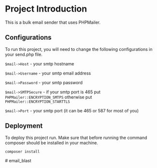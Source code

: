 
# Project Introduction

This is a bulk email sender that uses PHPMailer.


## Configurations

To run this project, you will need to change the following configurations in your send.php file.

`$mail->Host` - your smtp hostname

`$mail->Username` - your smtp email address

`$mail->Password` - your smtp password

`$mail->SMTPSecure` - if your smtp port is 465 put `PHPMailer::ENCRYPTION_SMTPS` otherwise put `PHPMailer::ENCRYPTION_STARTTLS`

`$mail->Port` - your smtp port (it can be 465 or 587 for most of you)


## Deployment

To deploy this project run. Make sure that before running the command composer should be installed in your machine.

```bash
composer install
```

#   e m a i l _ b l a s t  
 